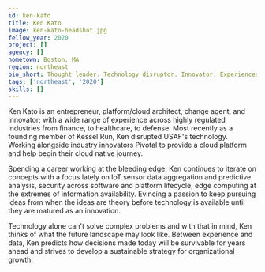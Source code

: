 ```yaml
---
id: ken-kato
title: Ken Kato
image: ken-kato-headshot.jpg
fellow_year: 2020
project: []
agency: []
hometown: Boston, MA
region: northeast
bio_short: Thought leader. Technology disruptor. Innovator. Experienced in solving problems from bare metal to cloud. Steeped deeply in agile methods and development. Track record of success as a change agent in highly regulated industries.
tags: ['northeast', '2020']
skills: []
---
```


Ken Kato is an entrepreneur, platform/cloud architect, change agent, and innovator; with a wide range of experience across highly regulated industries from finance, to healthcare, to defense. Most recently as a founding member of Kessel Run, Ken disrupted USAF's technology. Working alongside industry innovators Pivotal to provide a cloud platform and help begin their cloud native journey.

Spending a career working at the bleeding edge; Ken continues to iterate on concepts with a focus lately on IoT sensor data aggregation and predictive analysis, security across software and platform lifecycle, edge computing at the extremes of information availability. Evincing a passion to keep pursuing ideas from when the ideas are theory before technology is available until they are matured as an innovation.

Technology alone can't solve complex problems and with that in mind, Ken thinks of what the future landscape may look like. Between experience and data, Ken predicts how decisions made today will be survivable for years ahead and strives to develop a sustainable strategy for organizational growth.
